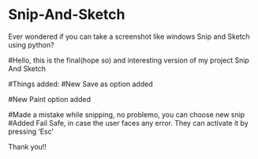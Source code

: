 # Snip-And-Sketch
Ever wondered if you can take a screenshot like windows Snip and Sketch using python?

#Hello, this is the final(hope so) and interesting version of my project Snip And Sketch

#Things added:
#New Save as option added 
 
#New Paint option added

#Made a mistake while snipping, no problemo, you can choose new snip
#Added Fail Safe, in case the user faces any error. They can activate it by pressing ‘Esc’

Thank you!!
